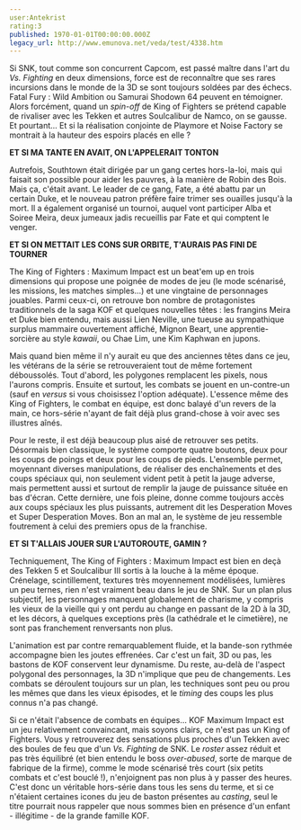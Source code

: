 ```yaml
---
user:Antekrist
rating:3
published: 1970-01-01T00:00:00.000Z
legacy_url: http://www.emunova.net/veda/test/4338.htm
---
```

Si SNK, tout comme son concurrent Capcom, est passé maître dans l'art du _Vs. Fighting_ en deux dimensions, force est de reconnaître que ses rares incursions dans le monde de la 3D se sont toujours soldées par des échecs. Fatal Fury : Wild Ambition ou Samurai Shodown 64 peuvent en témoigner. Alors forcément, quand un _spin-off_ de King of Fighters se prétend capable de rivaliser avec les Tekken et autres Soulcalibur de Namco, on se gausse. Et pourtant... Et si la réalisation conjointe de Playmore et Noise Factory se montrait à la hauteur des espoirs placés en elle ?  

  

**ET SI MA TANTE EN AVAIT, ON L'APPELERAIT TONTON**  

Autrefois, Southtown était dirigée par un gang certes hors-la-loi, mais qui faisait son possible pour aider les pauvres, à la manière de Robin des Bois. Mais ça, c'était avant. Le leader de ce gang, Fate, a été abattu par un certain Duke, et le nouveau patron préfère faire trimer ses ouailles jusqu'à la mort. Il a également organisé un tournoi, auquel vont participer Alba et Soiree Meira, deux jumeaux jadis recueillis par Fate et qui comptent le venger.  

  

**ET SI ON METTAIT LES CONS SUR ORBITE, T'AURAIS PAS FINI DE TOURNER**  

The King of Fighters : Maximum Impact est un beat'em up en trois dimensions qui propose une poignée de modes de jeu (le mode scénarisé, les missions, les matches simples...) et une vingtaine de personnages jouables. Parmi ceux-ci, on retrouve bon nombre de protagonistes traditionnels de la saga KOF et quelques nouvelles têtes : les frangins Meira et Duke bien entendu, mais aussi Lien Neville, une tueuse au sympathique surplus mammaire ouvertement affiché, Mignon Beart, une apprentie-sorcière au style _kawaii_, ou Chae Lim, une Kim Kaphwan en jupons.  

Mais quand bien même il n'y aurait eu que des anciennes têtes dans ce jeu, les vétérans de la série se retrouveraient tout de même fortement déboussolés. Tout d'abord, les polygones remplacent les pixels, nous l'aurons compris. Ensuite et surtout, les combats se jouent en un-contre-un (sauf en _versus_ si vous choisissez l'option adéquate). L'essence même des King of Fighters, le combat en équipe, est donc balayé d'un revers de la main, ce hors-série n'ayant de fait déjà plus grand-chose à voir avec ses illustres aînés.  

Pour le reste, il est déjà beaucoup plus aisé de retrouver ses petits. Désormais bien classique, le système comporte quatre boutons, deux pour les coups de poings et deux pour les coups de pieds. L'ensemble permet, moyennant diverses manipulations, de réaliser des enchaînements et des coups spéciaux qui, non seulement vident petit à petit la jauge adverse, mais permettent aussi et surtout de remplir la jauge de puissance située en bas d'écran. Cette dernière, une fois pleine, donne comme toujours accès aux coups spéciaux les plus puissants, autrement dit les Desperation Moves et Super Desperation Moves. Bon an mal an, le système de jeu ressemble foutrement à celui des premiers opus de la franchise.  

  

**ET SI T'ALLAIS JOUER SUR L'AUTOROUTE, GAMIN ?**  

Techniquement, The King of Fighters : Maximum Impact est bien en deçà des Tekken 5 et Soulcalibur III sortis à la louche à la même époque. Crénelage, scintillement, textures très moyennement modélisées, lumières un peu ternes, rien n'est vraiment beau dans le jeu de SNK. Sur un plan plus subjectif, les personnages manquent globalement de charisme, y compris les vieux de la vieille qui y ont perdu au change en passant de la 2D à la 3D, et les décors, à quelques exceptions près (la cathédrale et le cimetière), ne sont pas franchement renversants non plus.  

L'animation est par contre remarquablement fluide, et la bande-son rythmée accompagne bien les joutes effrenées. Car c'est un fait, 3D ou pas, les bastons de KOF conservent leur dynamisme. Du reste, au-delà de l'aspect polygonal des personnages, la 3D n'implique que peu de changements. Les combats se déroulent toujours sur un plan, les techniques sont peu ou prou les mêmes que dans les vieux épisodes, et le _timing_ des coups les plus connus n'a pas changé.  

Si ce n'était l'absence de combats en équipes... KOF Maximum Impact est un jeu relativement convaincant, mais soyons clairs, ce n'est pas un King of Fighters. Vous y retrouverez des sensations plus proches d'un Tekken avec des boules de feu que d'un _Vs. Fighting_ de SNK. Le _roster_ assez réduit et pas très équilibré (et bien entendu le boss _over-abused_, sorte de marque de fabrique de la firme), comme le mode scénarisé très court (six petits combats et c'est bouclé !), n'enjoignent pas non plus à y passer des heures. C'est donc un véritable hors-série dans tous les sens du terme, et si ce n'étaient certaines icones du jeu de baston présentes au _casting_, seul le titre pourrait nous rappeler que nous sommes bien en présence d'un enfant - illégitime - de la grande famille KOF.